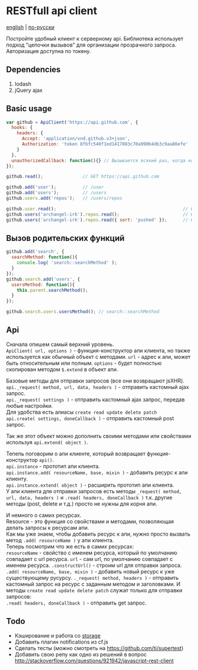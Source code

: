 # RESTfull api client
[english](README.eng.md) | [по-русски](README.md)

Постройте удобный клиент к серверному api.
Библиотека использует подход "цепочки вызывов" для организации прозрачного запроса.
Авторизация доступна по токену.

## Dependencies
1. lodash
2. jQuery ajax

## Basic usage
```javascript
var github = ApiClient('https://api.github.com', {
  hooks: {
    headers: {
      Accept: 'application/vnd.github.v3+json',
      Authorization: 'token 8fbfc540f1ed1417083c70a990b4db3c9aa86efe'
    }
  },
  unauthorizedCallback: function(){} // Вызывается всякий раз, когда код ответа от сервера 401
});

github.read();               // GET https://api.github.com

github.add('user');          // /user
github.add('users');         // /users
github.users.add('repos');   // /users/repos

github.user.read();                                                // GET /user
github.users('archangel-irk').repos.read();                        // GET /users/archangel-irk/repos
github.users('archangel-irk').repos.read({ sort: 'pushed' });      // GET /users/archangel-irk/repos?sort=pushed
```

## Вызов родительских функций
```javascript
github.add('search', {
  searchMethod: function(){
    console.log( 'search::searchMethod' );
  }
});
github.search.add('users', {
  usersMethod: function(){
    this.parent.searchMethod();
  }
});

github.search.users.usersMethod(); // search::searchMethod
```

## Api
Сначала опишем самый верхний уровень.  
`ApiClient( url, options )` - функция-конструктор апи клиента, но также используется как обычный объект с методами.
  `url` - адрес к апи, может быть относительным или полным.
  `options` - будет полностью скопирован методом `$.extend` в объект апи.

Базовые методы для отправки запросов (все они возвращают jsXHR).  
`api._request( method, url, data, headers )` - отправить кастомный ajax запрос.  
`api._request( settings )` - отправить кастомный ajax запрос, передав любые настройки.  
Для удобства есть алиасы `create read update delete patch`  
`api.create( settings, doneCallback )` - отправить кастомный post запрос.  

Так же этот объект можно дополнить своими методами или свойствами используя `api.extend( object )`.  

Тепепь поговорим о апи клиенте, который возвращает функция-конструктор `api()`.  
`api.instance` - прототип апи клиента.  
`api.instance.add( resourceName, base, mixin )` - добавить ресурс к апи клиенту.  
`api.instance.extend( object )` - расширить прототип апи клиента.  
У апи клиента для отправки запросов есть методы `_request( method, url, data, headers )` и
`.read( headers, doneCallback )` т.к. другие методы (post, delete и т.д.) просто не нужны для корня апи.  

И немного о самих ресурсах.  
Resource - это функция со свойствами и методами, позволяющая делать запросы к ресурсам апи.  
Как мы уже знаем, чтобы добавить ресурс к апи, нужно просто вызвать метод `.add( resourceName )` у апи клиента.  
Теперь посмотрим что же есть в самих ресурсах:  
  `resourceName` - свойство с именем ресурса, который по умолчанию совпадает с url ресурса.
  `url` - сам url, по умолчанию совпадает с именем ресурса.
  `.constructUrl()` - строим url для отправки запроса.
  `.add( resourceName, base, mixin )` - добавить новый ресурс к уже существующему русурсу.
  `._request( method, headers )` - отправить кастомный запрос на ресурс с заданным методом и заголовками.
И методы `create read update delete patch` служат только для отправки запросов:  
  `.read( headers, doneCallback )` - отправить get запрос.

## Todo
* Кэширование и работа со [storage](https://github.com/archangel-irk/storage)
* Добавить плагин notifications из cf.js
* Сделать тесты (можно смотреть на https://github.com/tj/supertest)
* Добавить свою репу как одно из решений в вопрос http://stackoverflow.com/questions/921942/javascript-rest-client
